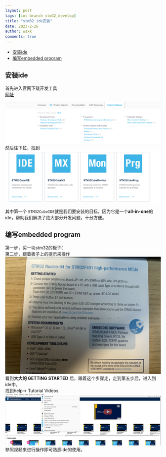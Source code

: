 ```yaml
---
layout: post
tags: [iot branch stm32_develop]
title: "stm32 ide安装"
date: 2023-2-26
author: wsxk
comments: true
---
```


- [安装ide](#安装ide)
- [编写embedded program](#编写embedded-program)


## 安装ide<br>
首先进入官网下载开发工具<br>
[网址](https://www.st.com/en/microcontrollers-microprocessors/stm32f401/documentation.html)<br>

![](https://raw.githubusercontent.com/wsxk/wsxk_pictures/main/2023-2-18-reverse/20230225201413.png)
然后往下拉，找到
![](https://raw.githubusercontent.com/wsxk/wsxk_pictures/main/2023-2-18-reverse/20230225201434.png)

其中第一个 `STM32CubeIDE`就是我们要安装的目标，因为它是一个**all-in-one**的ide，帮助我们解决了绝大部分开发问题，十分方便。<br>

## 编写embedded program<br>
第一步，买一块stm32的板子(<br>
第二步，跟着板子上的提示来操作<br>
![](https://raw.githubusercontent.com/wsxk/wsxk_pictures/main/2023-2-18-reverse/QQ%E5%9B%BE%E7%89%8720230227153458.jpg)
看到**大大的 GETTING STARTED** 后，跟着这个步骤走，走到第五步后，进入到ide中。<br>
找到help-> Tutorial Videos<br>
![](https://raw.githubusercontent.com/wsxk/wsxk_pictures/main/2023-2-18-reverse/20230227153717.png)
参照视频来进行操作即可熟悉ide的使用。<br>


